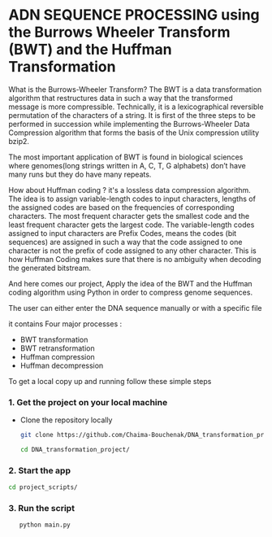 # ADN SEQUENCE PROCESSING using the Burrows Wheeler Transform (BWT) and the Huffman Transformation

What is the Burrows-Wheeler Transform?
The BWT is a data transformation algorithm that restructures data in such a way that the transformed message is more compressible. Technically, it is a lexicographical reversible permutation of the characters of a string. It is first of the three steps to be performed in succession while implementing the Burrows-Wheeler Data Compression algorithm that forms the basis of the Unix compression utility bzip2.

The most important application of BWT is found in biological sciences where genomes(long strings written in A, C, T, G alphabets) don’t have many runs but they do have many repeats.


How about Huffman coding ? it's a lossless data compression algorithm. The idea is to assign variable-length codes to input characters, lengths of the assigned codes are based on the frequencies of corresponding characters. The most frequent character gets the smallest code and the least frequent character gets the largest code.
The variable-length codes assigned to input characters are Prefix Codes, means the codes (bit sequences) are assigned in such a way that the code assigned to one character is not the prefix of code assigned to any other character. This is how Huffman Coding makes sure that there is no ambiguity when decoding the generated bitstream. 

And here comes our project, 
Apply the idea of the BWT and the Huffman coding algorithm using Python in order to compress genome sequences.

The user can either enter the DNA sequence manually or with a specific file 

it contains Four major processes :
* BWT transformation
* BWT retransformation
* Huffman compression
* Huffman decompression



<!-- User manuel -->
To get a local copy up and running follow these simple steps

### 1. Get the project on your local machine
* Clone the repository locally

  ```sh
  git clone https://github.com/Chaima-Bouchenak/DNA_transformation_project.git
  
  cd DNA_transformation_project/
  ```

### 2. Start the app
   ```sh
   cd project_scripts/
   ```
     
### 3. Run the script
```sh
   python main.py
   ```
